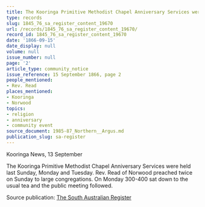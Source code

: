 ```yaml
---
title: The Kooringa Primitive Methodist Chapel Anniversary Services were held
type: records
slug: 1845_76_sa_register_content_19670
url: /records/1845_76_sa_register_content_19670/
record_id: 1845_76_sa_register_content_19670
date: '1866-09-15'
date_display: null
volume: null
issue_number: null
page: '2'
article_type: community_notice
issue_reference: 15 September 1866, page 2
people_mentioned:
- Rev. Read
places_mentioned:
- Kooringa
- Norwood
topics:
- religion
- anniversary
- community event
source_document: 1985-87_Northern__Argus.md
publication_slug: sa-register
---
```


Kooringa News, 13 September

The Kooringa Primitive Methodist Chapel Anniversary Services were held last Sunday, Monday and Tuesday.  Rev. Read of Norwood preached twice on Sunday to large congregations.  On Monday 300-400 sat down to the usual tea and the public meeting followed.

Source publication: [The South Australian Register](/publications/sa-register/)

